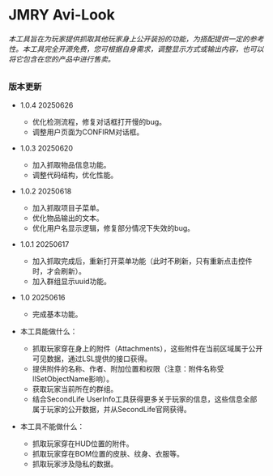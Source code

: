 # JMRY Avi-Look

###### 本工具旨在为玩家提供抓取其他玩家身上公开装扮的功能，为搭配提供一定的参考性。本工具完全开源免费，您可根据自身需求，调整显示方式或输出内容，也可以将它包含在您的产品中进行售卖。

### 版本更新
- 1.0.4 20250626
	- 优化检测流程，修复对话框打开慢的bug。
	- 调整用户页面为CONFIRM对话框。
- 1.0.3 20250620
	- 加入抓取物品信息功能。
	- 调整代码结构，优化性能。
- 1.0.2 20250618
	- 加入抓取项目子菜单。
	- 优化物品输出的文本。
	- 优化用户名显示逻辑，修复部分情况下失效的bug。
- 1.0.1 20250617
	- 加入抓取完成后，重新打开菜单功能（此时不刷新，只有重新点击控件时，才会刷新）。
	- 加入群组显示uuid功能。
- 1.0 20250616
	- 完成基本功能。

- 本工具能做什么：
	- 抓取玩家穿在身上的附件（Attachments），这些附件在当前区域属于公开可见数据，通过LSL提供的接口获得。
	- 提供附件的名称、作者、附加位置和权限（注意：附件名称受llSetObjectName影响）。
	- 获取玩家当前所在的群组。
	- 结合SecondLife UserInfo工具获得更多关于玩家的信息，这些信息全部属于玩家的公开数据，并从SecondLife官网获得。

- 本工具不能做什么：
	- 抓取玩家穿在HUD位置的附件。
	- 抓取玩家穿在BOM位置的皮肤、纹身、衣服等。
	- 抓取玩家涉及隐私的数据。